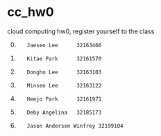# cc_hw0
cloud computing hw0, register yourself to the class


  0.		Jaeseo Lee		32163466
  1.		Kitae Park		32161570
  2.		Dongho Lee		32163103
  3.		Minseo Lee		32163122
  4.		Heejo Park		32161971
  5.		Deby Angelina	32185173
  6.		Jason Andersen Winfrey 32199104
